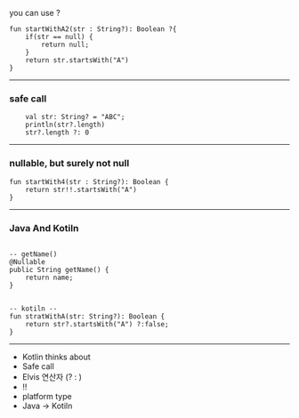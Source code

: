 
you can use ? 

```
fun startWithA2(str : String?): Boolean ?{  
    if(str == null) {  
        return null;  
    }  
    return str.startsWith("A")  
}
```

---

### safe call

```
    val str: String? = "ABC";  
    println(str?.length)  
    str?.length ?: 0
```

---

###  nullable, but surely not null 

```
fun startWith4(str : String?): Boolean {  
    return str!!.startsWith("A")  
}
```

---

### Java And Kotiln

```

-- getName() 
@Nullable  
public String getName() {  
    return name;  
}


-- kotiln -- 
fun stratWithA(str: String?): Boolean {  
    return str?.startsWith("A") ?:false;  
}

```


---

- Kotlin thinks about 
- Safe call 
- Elvis 연산자 (? : )
-  !! 
- platform type
- Java -> Kotiln